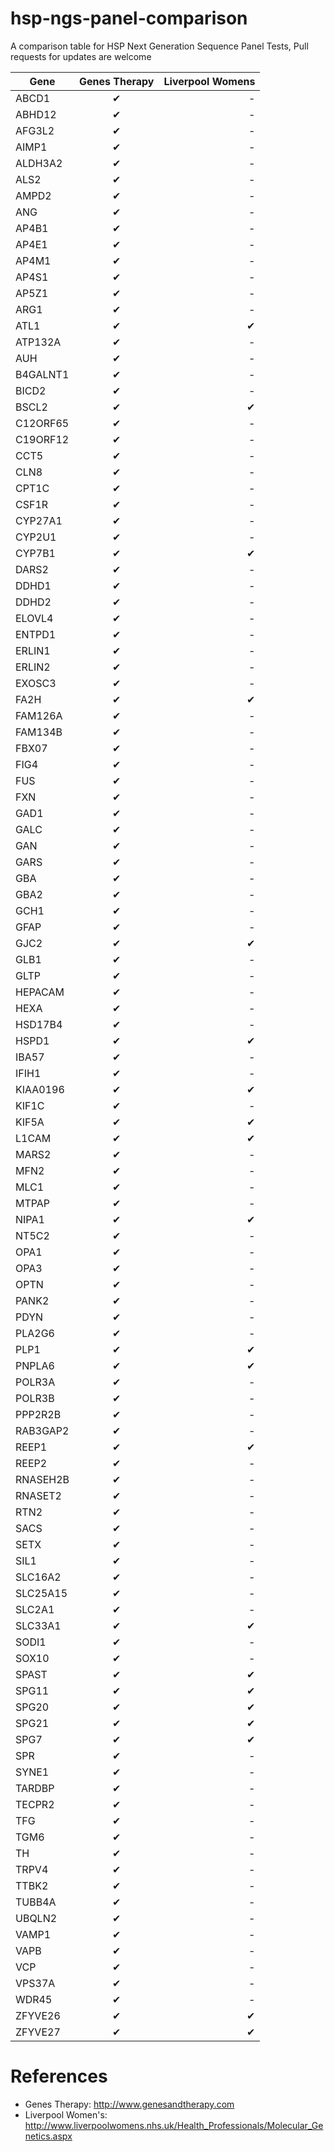 # hsp-ngs-panel-comparison
A comparison table for HSP Next Generation Sequence Panel Tests, Pull requests for updates are welcome

| Gene | Genes Therapy | Liverpool Womens |
| ---- |:-------------:| ----------------:|
|ABCD1|✔|-|
|ABHD12|✔|-|
|AFG3L2|✔|-|
|AIMP1|✔|-|
|ALDH3A2|✔|-|
|ALS2|✔|-|
|AMPD2|✔|-|
|ANG|✔|-|
|AP4B1|✔|-|
|AP4E1|✔|-|
|AP4M1|✔|-|
|AP4S1|✔|-|
|AP5Z1|✔|-|
|ARG1|✔|-|
|ATL1|✔|✔|
|ATP132A|✔|-|
|AUH|✔|-|
|B4GALNT1|✔|-|
|BICD2|✔|-|
|BSCL2|✔|✔|
|C12ORF65|✔|-|
|C19ORF12|✔|-|
|CCT5|✔|-|
|CLN8|✔|-|
|CPT1C|✔|-|
|CSF1R|✔|-|
|CYP27A1|✔|-|
|CYP2U1|✔|-|
|CYP7B1|✔|✔|
|DARS2|✔|-|
|DDHD1|✔|-|
|DDHD2|✔|-|
|ELOVL4|✔|-|
|ENTPD1|✔|-|
|ERLIN1|✔|-|
|ERLIN2|✔|-|
|EXOSC3|✔|-|
|FA2H|✔|✔|
|FAM126A|✔|-|
|FAM134B|✔|-|
|FBX07|✔|-|
|FIG4|✔|-|
|FUS|✔|-|
|FXN|✔|-|
|GAD1|✔|-|
|GALC|✔|-|
|GAN|✔|-|
|GARS|✔|-|
|GBA|✔|-|
|GBA2|✔|-|
|GCH1|✔|-|
|GFAP|✔|-|
|GJC2|✔|✔|
|GLB1|✔|-|
|GLTP|✔|-|
|HEPACAM|✔|-|
|HEXA|✔|-|
|HSD17B4|✔|-|
|HSPD1|✔|✔|
|IBA57|✔|-|
|IFIH1|✔|-|
|KIAA0196|✔|✔|
|KIF1C|✔|-|
|KIF5A|✔|✔|
|L1CAM|✔|✔|
|MARS2|✔|-|
|MFN2|✔|-|
|MLC1|✔|-|
|MTPAP|✔|-|
|NIPA1|✔|✔|
|NT5C2|✔|-|
|OPA1|✔|-|
|OPA3|✔|-|
|OPTN|✔|-|
|PANK2|✔|-|
|PDYN|✔|-|
|PLA2G6|✔|-|
|PLP1|✔|✔|
|PNPLA6|✔|✔|
|POLR3A|✔|-|
|POLR3B|✔|-|
|PPP2R2B|✔|-|
|RAB3GAP2|✔|-|
|REEP1|✔|✔|
|REEP2|✔|-|
|RNASEH2B|✔|-|
|RNASET2|✔|-|
|RTN2|✔|-|
|SACS|✔|-|
|SETX|✔|-|
|SIL1|✔|-|
|SLC16A2|✔|-|
|SLC25A15|✔|-|
|SLC2A1|✔|-|
|SLC33A1|✔|✔|
|SODI1|✔|-|
|SOX10|✔|-|
|SPAST|✔|✔|
|SPG11|✔|✔|
|SPG20|✔|✔|
|SPG21|✔|✔|
|SPG7|✔|✔|
|SPR|✔|-|
|SYNE1|✔|-|
|TARDBP|✔|-|
|TECPR2|✔|-|
|TFG|✔|-|
|TGM6|✔|-|
|TH|✔|-|
|TRPV4|✔|-|
|TTBK2|✔|-|
|TUBB4A|✔|-|
|UBQLN2|✔|-|
|VAMP1|✔|-|
|VAPB|✔|-|
|VCP|✔|-|
|VPS37A|✔|-|
|WDR45|✔|-|
|ZFYVE26|✔|✔|
|ZFYVE27|✔|✔|

# References

* Genes Therapy: http://www.genesandtherapy.com
* Liverpool Women's: http://www.liverpoolwomens.nhs.uk/Health_Professionals/Molecular_Genetics.aspx

